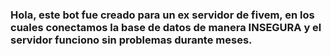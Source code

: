 ### Hola, este bot fue creado para un ex servidor de fivem, en los cuales conectamos la base de datos de manera INSEGURA y el servidor funciono sin problemas durante meses.

<!--
**frankitula/frankitula** is a ✨ _special_ ✨ repository because its `README.md` (this file) appears on your GitHub profile.
